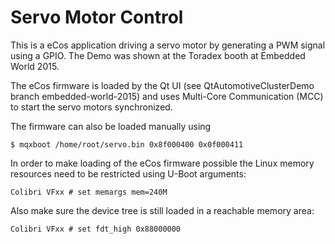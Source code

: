 # Servo Motor Control #

This is a eCos application driving a servo motor by generating a PWM signal
using a GPIO. The Demo was shown at the Toradex booth at Embedded World 2015.

The eCos firmware is loaded by the Qt UI (see QtAutomotiveClusterDemo branch
embedded-world-2015) and uses Multi-Core Communication (MCC) to start the
servo motors synchronized.

The firmware can also be loaded manually using

    $ mqxboot /home/root/servo.bin 0x8f000400 0x0f000411

In order to make loading of the eCos firmware possible the Linux memory
resources need to be restricted using U-Boot arguments:

    Colibri VFxx # set memargs mem=240M

Also make sure the device tree is still loaded in a reachable memory area:

    Colibri VFxx # set fdt_high 0x88000000
